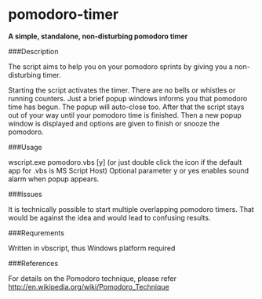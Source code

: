 pomodoro-timer
==============

**A simple, standalone, non-disturbing pomodoro timer**

###Description

The script aims to help you on your pomodoro sprints by giving you a non-disturbing timer.

Starting the script activates the timer. There are no bells or whistles or running counters. 
Just a brief popup windows informs you that pomodoro time has begun. The popup will auto-close too.
After that the script stays out of your way until your pomodoro time is finished.
Then a new popup window is displayed and options are given to finish or snooze the pomodoro.

###Usage  

wscript.exe pomodoro.vbs [y]
(or just double click the icon if the default app for .vbs is MS Script Host)
Optional parameter y or yes enables sound alarm when popup appears.

###Issues

It is technically possible to start multiple overlapping pomodoro timers.
That would be against the idea and would lead to confusing results.

###Requrements

Written in vbscript, thus Windows platform required

###References

For details on the Pomodoro technique, please refer http://en.wikipedia.org/wiki/Pomodoro_Technique
